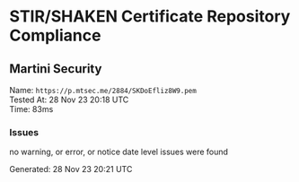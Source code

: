 # STIR/SHAKEN Certificate Repository Compliance

## Martini Security

Name: `https://p.mtsec.me/2884/SKDoEfliz8W9.pem`\
Tested At: 28 Nov 23 20:18 UTC\
Time: 83ms

### Issues

no warning, or error, or notice date level issues were found

Generated: 28 Nov 23 20:21 UTC